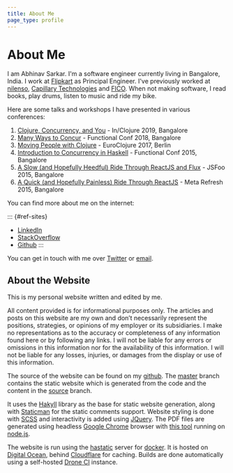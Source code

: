 ```yaml
---
title: About Me
page_type: profile
---
```

# About Me

I am Abhinav Sarkar. I'm a software engineer currently living in Bangalore, India. I work at [Flipkart] as Principal Engineer. I've previously worked at [nilenso], [Capillary Technologies] and [FICO]. When not making software, I read books, play drums, listen to music and ride my bike.

Here are some talks and workshops I have presented in various conferences:

1. [Clojure, Concurrency, and You] - In/Clojure 2019, Bangalore
1. [Many Ways to Concur] - Functional Conf 2018, Bangalore
1. [Moving People with Clojure] - EuroClojure 2017, Berlin
1. [Introduction to Concurrency in Haskell] - Functional Conf 2015, Bangalore
1. [A Slow (and Hopefully Heedful) Ride Through ReactJS and Flux][1] - JSFoo 2015, Bangalore
1. [A Quick (and Hopefully Painless) Ride Through ReactJS][2] - Meta Refresh 2015, Bangalore

You can find more about me on the internet:

::: {#ref-sites}
- [LinkedIn]
- [StackOverflow]
- [Github]
:::

You can get in touch with me over [Twitter] or [email].

## About the Website

This is my personal website written and edited by me.

All content provided is for informational purposes only. The articles and posts on this website are my own and don’t necessarily represent the positions, strategies, or opinions of my employer or its subsidiaries. I make no representations as to the accuracy or completeness of any information found here or by following any links. I will not be liable for any errors or omissions in this information nor for the availability of this information. I will not be liable for any losses, injuries, or damages from the display or use of this information.

The source of the website can be found on my [github][3]. The [master] branch contains the static website which is generated from the code and the content in the [source] branch.

It uses the [Hakyll] library as the base for static website generation, along with [Staticman] for the static comments support. Website styling is done with [SCSS] and interactivity is added using [JQuery]. The PDF files are generated using headless [Google Chrome] browser with [this tool] running on [node.js].

The website is run using the [hastatic] server for [docker]. It is hosted on [Digital Ocean], behind [Cloudflare] for caching. Builds are done automatically using a self-hosted [Drone CI] instance.

[LinkedIn]: http://in.linkedin.com/in/abhinavsarkar
[StackOverflow]: https://stackoverflow.com/story/abhinavsarkar
[Github]: https://github.com/abhin4v
[Goodreads]: http://www.goodreads.com/user/show/24614151-abhinav-sarkar
[Last.fm]: http://last.fm/user/abhin4v
[Strava]: http://www.strava.com/athletes/3485865
[Twitter]: https://twitter.com/abhin4v

[Flipkart]: https://en.wikipedia.org/wiki/Flipkart
[nilenso]: https://nilenso.com
[Capillary Technologies]: https://www.capillarytech.com
[FICO]: http://www.fico.com/

[Clojure, Concurrency, and You]: /talks/clojure-concurrency-you/
[Many Ways to Concur]: /talks/many-ways-to-concur/
[Moving People with Clojure]: /talks/moving-people-with-clojure/
[Introduction To Concurrency In Haskell]: /talks/intro-to-conc-in-haskell/
[1]: https://web.archive.org/web/20151024091258/https://jsfoo.in/2015/reactjs-workshop
[2]: https://web.archive.org/web/20160629192412/https://metarefresh.talkfunnel.com/2015/1326-a-quick-and-hopefully-painless-ride-through-reactj
[3]: https://github.com/abhin4v/abhin4v.github.io

[email]: mailto:abhinav@abhinavsarkar.net
[master]: https://github.com/abhin4v/abhin4v.github.io/tree/master
[source]: https://github.com/abhin4v/abhin4v.github.io/tree/source
[Hakyll]: https://jaspervdj.be/hakyll/
[Staticman]: http://staticman.net/
[SCSS]: http://sass-lang.com/
[JQuery]: http://jquery.com/
[docker]: http://docker.com/
[hastatic]: https://github.com/abhin4v/hastatic/
[Digital Ocean]: https://www.digitalocean.com/
[Cloudflare]: https://www.cloudflare.com/
[Drone CI]: https://drone.io/
[this tool]: https://github.com/Szpadel/chrome-headless-render-pdf
[Google Chrome]: https://www.google.com/chrome/index.html
[node.js]: https://nodejs.org/
